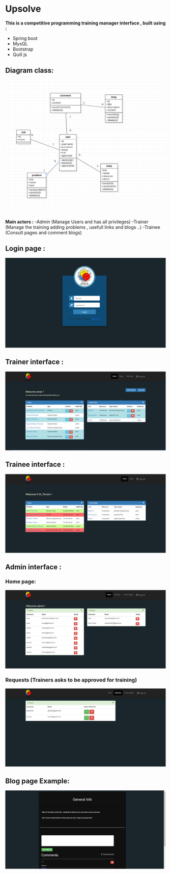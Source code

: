 # Upsolve

**This is a competitive programming training manager interface , built using :**
  - Spring boot
  - MysQL
  - Bootstrap
  - Quill js
  
 ## Diagram class: 
 ![Main Screen](Screenshots/diag_class/Diag-class.PNG)
 
 **Main actors :**
  -Admin (Manage Users and has all privileges)
  -Trainer (Manage the training adding problems , usefull links and blogs ..)
  -Trainee (Consult pages and comment blogs)

## Login page :
![Main Screen](Screenshots/login.PNG)

## Trainer interface :
![Main Screen](Screenshots/trainer.PNG)

## Trainee interface :
![Main Screen](Screenshots/trainee.PNG)

## Admin interface :

  ### Home page:
  ![Main Screen](Screenshots/admin.PNG)

  ### Requests (Trainers asks to be approved for training)
  ![Main Screen](Screenshots/requests.PNG)
  
## Blog page Example:
![Main Screen](Screenshots/blog.PNG)









